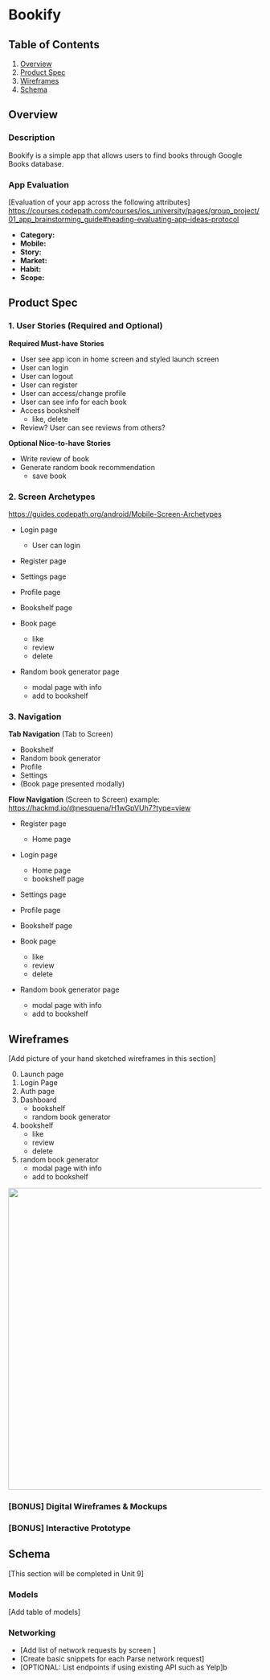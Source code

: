 # Bookify

## Table of Contents
1. [Overview](#Overview)
1. [Product Spec](#Product-Spec)
1. [Wireframes](#Wireframes)
2. [Schema](#Schema)

## Overview
### Description
Bookify is a simple app that allows users to find books through Google Books database.

### App Evaluation
[Evaluation of your app across the following attributes]
https://courses.codepath.com/courses/ios_university/pages/group_project/01_app_brainstorming_guide#heading-evaluating-app-ideas-protocol
- **Category:**
- **Mobile:**
- **Story:**
- **Market:**
- **Habit:**
- **Scope:**

## Product Spec

### 1. User Stories (Required and Optional)

**Required Must-have Stories**

* User see app icon in home screen and styled launch screen
* User can login
* User can logout
* User can register
* User can access/change profile
* User can see info for each book
* Access bookshelf
    * like, delete
* Review? User can see reviews from others?


**Optional Nice-to-have Stories**
* Write review of book
* Generate random book recommendation
    * save book

### 2. Screen Archetypes
https://guides.codepath.org/android/Mobile-Screen-Archetypes

* Login page
   * User can login

* Register page
* Settings page
* Profile page
* Bookshelf page

* Book page
    - like
    - review
    - delete
* Random book generator page
    - modal page with info
    - add to bookshelf

### 3. Navigation

**Tab Navigation** (Tab to Screen)

* Bookshelf
* Random book generator
* Profile
* Settings
* (Book page presented modally) 

**Flow Navigation** (Screen to Screen)
example: https://hackmd.io/@nesquena/H1wGpVUh7?type=view

* Register page
    * Home page

* Login page
    * Home page
    * bookshelf page
  

* Settings page
* Profile page
* Bookshelf page

* Book page
    - like
    - review
    - delete
* Random book generator page
    - modal page with info
    - add to bookshelf

## Wireframes
[Add picture of your hand sketched wireframes in this section]

0. Launch page
1. Login Page
2. Auth page
3. Dashboard
    - bookshelf
    - random book generator
4. bookshelf
    - like
    - review
    - delete
5. random book generator
    - modal page with info
    - add to bookshelf

<img src="YOUR_WIREFRAME_IMAGE_URL" width=600>

### [BONUS] Digital Wireframes & Mockups

### [BONUS] Interactive Prototype

## Schema 
[This section will be completed in Unit 9]
### Models
[Add table of models]
### Networking
- [Add list of network requests by screen ]
- [Create basic snippets for each Parse network request]
- [OPTIONAL: List endpoints if using existing API such as Yelp]b
